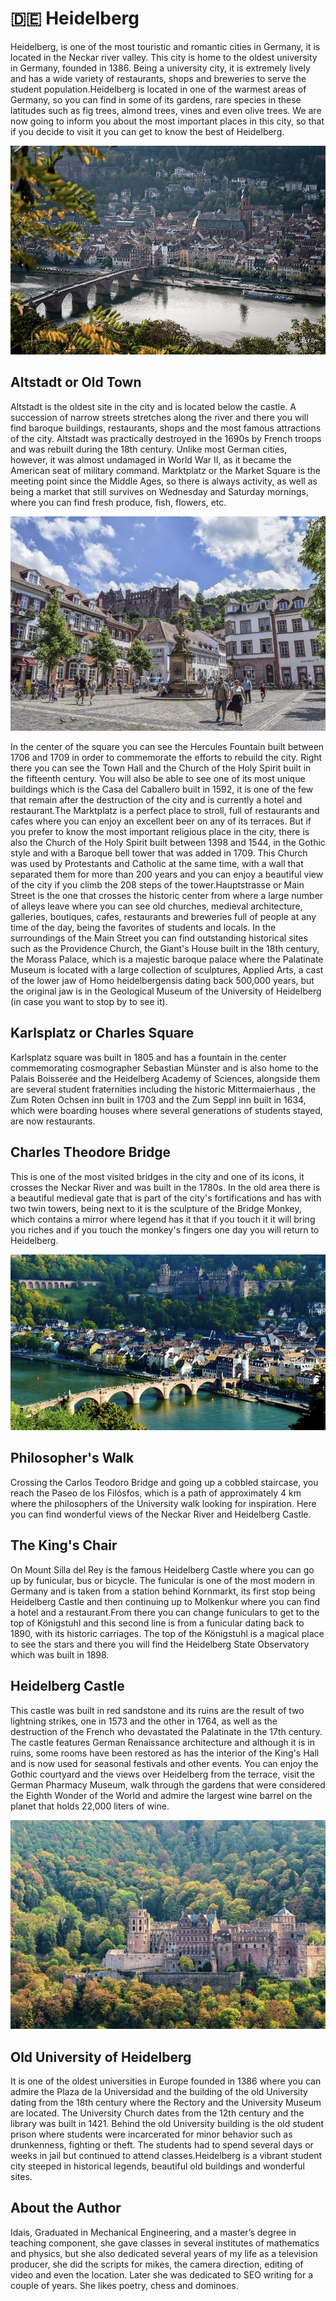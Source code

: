 # 🇩🇪 Heidelberg

Heidelberg, is one of the most touristic and romantic cities in Germany, it is located in the Neckar river valley. This city is home to the oldest university in Germany, founded in 1386. Being a university city, it is extremely lively and has a wide variety of restaurants, shops and breweries to serve the student population.Heidelberg is located in one of the warmest areas of Germany, so you can find in some of its gardens, rare species in these latitudes such as fig trees, almond trees, vines and even olive trees.
We are now going to inform you about the most important places in this city, so that if you decide to visit it you can get to know the best of Heidelberg.

![Heidelberg](_static/images/heidelberg/heidelberg.png)

## Altstadt or Old Town

Altstadt is the oldest site in the city and is located below the castle. A succession of narrow streets stretches along the river and there you will find baroque buildings, restaurants, shops and the most famous attractions of the city. Altstadt was practically destroyed in the 1690s by French troops and was rebuilt during the 18th century. Unlike most German cities, however, it was almost undamaged in World War II, as it became the American seat of military command. Marktplatz or the Market Square is the meeting point since the Middle Ages, so there is always activity, as well as being a market that still survives on Wednesday and Saturday mornings, where you can find fresh produce, fish, flowers, etc.

![OldTown](_static/images/heidelberg/oldtown.png)

In the center of the square you can see the Hercules Fountain built between 1706 and 1709 in order to commemorate the efforts to rebuild the city. Right there you can see the Town Hall and the Church of the Holy Spirit built in the fifteenth century. You will also be able to see one of its most unique buildings which is the Casa del Caballero built in 1592, it is one of the few that remain after the destruction of the city and is currently a hotel and restaurant.The Marktplatz is a perfect place to stroll, full of restaurants and cafes where you can enjoy an excellent beer on any of its terraces. But if you prefer to know the most important religious place in the city, there is also the Church of the Holy Spirit built between 1398 and 1544, in the Gothic style and with a Baroque bell tower that was added in 1709. This Church was used by Protestants and Catholic at the same time, with a wall that separated them for more than 200 years and you can enjoy a beautiful view of the city if you climb the 208 steps of the tower.Hauptstrasse or Main Street is the one that crosses the historic center from where a large number of alleys leave where you can see old churches, medieval architecture, galleries, boutiques, cafes, restaurants and breweries full of people at any time of the day, being the favorites of students and locals. In the surroundings of the Main Street you can find outstanding historical sites such as the Providence Church, the Giant's House built in the 18th century, the Morass Palace, which is a majestic baroque palace where the Palatinate Museum is located with a large collection of sculptures, Applied Arts, a cast of the lower jaw of Homo heidelbergensis dating back 500,000 years, but the original jaw is in the Geological Museum of the University of Heidelberg (in case you want to stop by to see it).

## Karlsplatz or Charles Square

Karlsplatz square was built in 1805 and has a fountain in the center commemorating cosmographer Sebastian Münster and is also home to the Palais Boisserée and the Heidelberg Academy of Sciences, alongside them are several student fraternities including the historic Mittermaierhaus , the Zum Roten Ochsen inn built in 1703 and the Zum Seppl inn built in 1634, which were boarding houses where several generations of students stayed, are now restaurants.

## Charles Theodore Bridge

This is one of the most visited bridges in the city and one of its icons, it crosses the Neckar River and was built in the 1780s. In the old area there is a beautiful medieval gate that is part of the city's fortifications and has with two twin towers, being next to it is the sculpture of the Bridge Monkey, which contains a mirror where legend has it that if you touch it it will bring you riches and if you touch the monkey's fingers one day you will return to Heidelberg.

![Bridge](_static/images/heidelberg/bridge.png)

## Philosopher's Walk

Crossing the Carlos Teodoro Bridge and going up a cobbled staircase, you reach the Paseo de los Filósfos, which is a path of approximately 4 km where the philosophers of the University walk looking for inspiration. Here you can find wonderful views of the Neckar River and Heidelberg Castle.

## The King's Chair

On Mount Silla del Rey is the famous Heidelberg Castle where you can go up by funicular, bus or bicycle. The funicular is one of the most modern in Germany and is taken from a station behind Kornmarkt, its first stop being Heidelberg Castle and then continuing up to Molkenkur where you can find a hotel and a restaurant.From there you can change funiculars to get to the top of Königstuhl and this second line is from a funicular dating back to 1890, with its historic carriages. The top of the Königstuhl is a magical place to see the stars and there you will find the Heidelberg State Observatory which was built in 1898.

## Heidelberg Castle

This castle was built in red sandstone and its ruins are the result of two lightning strikes, one in 1573 and the other in 1764, as well as the destruction of the French who devastated the Palatinate in the 17th century. The castle features German Renaissance architecture and although it is in ruins, some rooms have been restored as has the interior of the King's Hall and is now used for seasonal festivals and other events. You can enjoy the Gothic courtyard and the views over Heidelberg from the terrace, visit the German Pharmacy Museum, walk through the gardens that were considered the Eighth Wonder of the World and admire the largest wine barrel on the planet that holds 22,000 liters of wine.

![Castle](_static/images/heidelberg/castle.png)

## Old University of Heidelberg

It is one of the oldest universities in Europe founded in 1386 where you can admire the Plaza de la Universidad and the building of the old University dating from the 18th century where the Rectory and the University Museum are located. The University Church dates from the 12th century and the library was built in 1421. Behind the old University building is the old student prison where students were incarcerated for minor behavior such as drunkenness, fighting or theft. The students had to spend several days or weeks in jail but continued to attend classes.Heidelberg is a vibrant student city steeped in historical legends, beautiful old buildings and wonderful sites.

## About the Author

Idais, Graduated in Mechanical Engineering, and a master’s degree in teaching component, she gave classes in several institutes of mathematics and physics, but she also dedicated several years of my life as a television producer, she did the scripts for mikes, the camera direction, editing of video and even the location. Later she was dedicated to SEO writing for a couple of years. She likes poetry, chess and dominoes.
